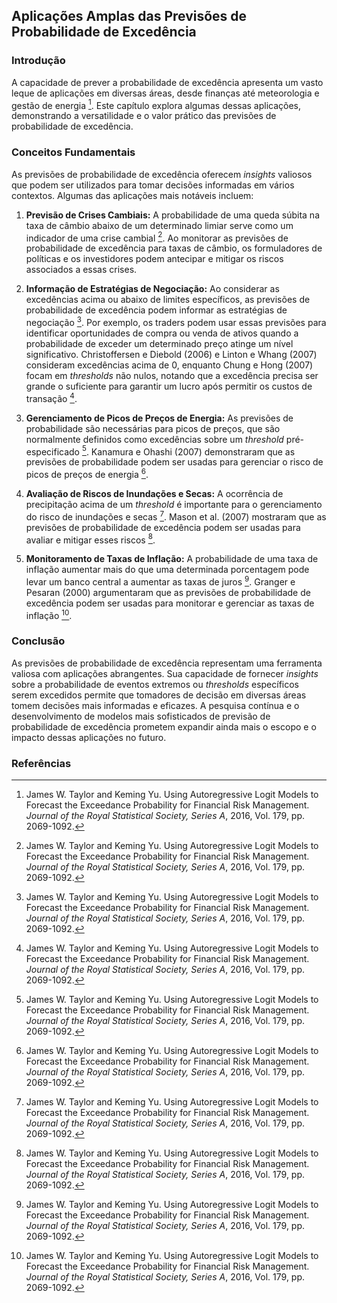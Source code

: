 ## Aplicações Amplas das Previsões de Probabilidade de Excedência

### Introdução

A capacidade de prever a probabilidade de excedência apresenta um vasto leque de aplicações em diversas áreas, desde finanças até meteorologia e gestão de energia [^2]. Este capítulo explora algumas dessas aplicações, demonstrando a versatilidade e o valor prático das previsões de probabilidade de excedência.

### Conceitos Fundamentais

As previsões de probabilidade de excedência oferecem *insights* valiosos que podem ser utilizados para tomar decisões informadas em vários contextos. Algumas das aplicações mais notáveis incluem:

1.  **Previsão de Crises Cambiais:** A probabilidade de uma queda súbita na taxa de câmbio abaixo de um determinado limiar serve como um indicador de uma crise cambial [^2]. Ao monitorar as previsões de probabilidade de excedência para taxas de câmbio, os formuladores de políticas e os investidores podem antecipar e mitigar os riscos associados a essas crises.

2.  **Informação de Estratégias de Negociação:** Ao considerar as excedências acima ou abaixo de limites específicos, as previsões de probabilidade de excedência podem informar as estratégias de negociação [^2]. Por exemplo, os traders podem usar essas previsões para identificar oportunidades de compra ou venda de ativos quando a probabilidade de exceder um determinado preço atinge um nível significativo. Christoffersen e Diebold (2006) e Linton e Whang (2007) consideram excedências acima de 0, enquanto Chung e Hong (2007) focam em *thresholds* não nulos, notando que a excedência precisa ser grande o suficiente para garantir um lucro após permitir os custos de transação [^2].

3.  **Gerenciamento de Picos de Preços de Energia:** As previsões de probabilidade são necessárias para picos de preços, que são normalmente definidos como excedências sobre um *threshold* pré-especificado [^2]. Kanamura e Ohashi (2007) demonstraram que as previsões de probabilidade podem ser usadas para gerenciar o risco de picos de preços de energia [^2].

4.  **Avaliação de Riscos de Inundações e Secas:** A ocorrência de precipitação acima de um *threshold* é importante para o gerenciamento do risco de inundações e secas [^2]. Mason et al. (2007) mostraram que as previsões de probabilidade de excedência podem ser usadas para avaliar e mitigar esses riscos [^2].

5.  **Monitoramento de Taxas de Inflação:** A probabilidade de uma taxa de inflação aumentar mais do que uma determinada porcentagem pode levar um banco central a aumentar as taxas de juros [^2]. Granger e Pesaran (2000) argumentaram que as previsões de probabilidade de excedência podem ser usadas para monitorar e gerenciar as taxas de inflação [^2].

### Conclusão

As previsões de probabilidade de excedência representam uma ferramenta valiosa com aplicações abrangentes. Sua capacidade de fornecer *insights* sobre a probabilidade de eventos extremos ou *thresholds* específicos serem excedidos permite que tomadores de decisão em diversas áreas tomem decisões mais informadas e eficazes. A pesquisa contínua e o desenvolvimento de modelos mais sofisticados de previsão de probabilidade de excedência prometem expandir ainda mais o escopo e o impacto dessas aplicações no futuro.

### Referências

[^2]: James W. Taylor and Keming Yu. Using Autoregressive Logit Models to Forecast the Exceedance Probability for Financial Risk Management. *Journal of the Royal Statistical Society, Series A*, 2016, Vol. 179, pp. 2069-1092.
<!-- END -->